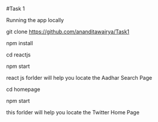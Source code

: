 #Task 1

Running the app locally

git clone https://github.com/ananditawairya/Task1

npm install

cd reactjs

npm start

react js forlder will help you locate the Aadhar Search Page 

cd homepage

npm start

this forlder will help you locate the Twitter Home Page
